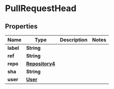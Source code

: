

# PullRequestHead


## Properties

| Name | Type | Description | Notes |
|------------ | ------------- | ------------- | -------------|
|**label** | **String** |  |  |
|**ref** | **String** |  |  |
|**repo** | [**Repository4**](Repository4.md) |  |  |
|**sha** | **String** |  |  |
|**user** | [**User**](User.md) |  |  |



